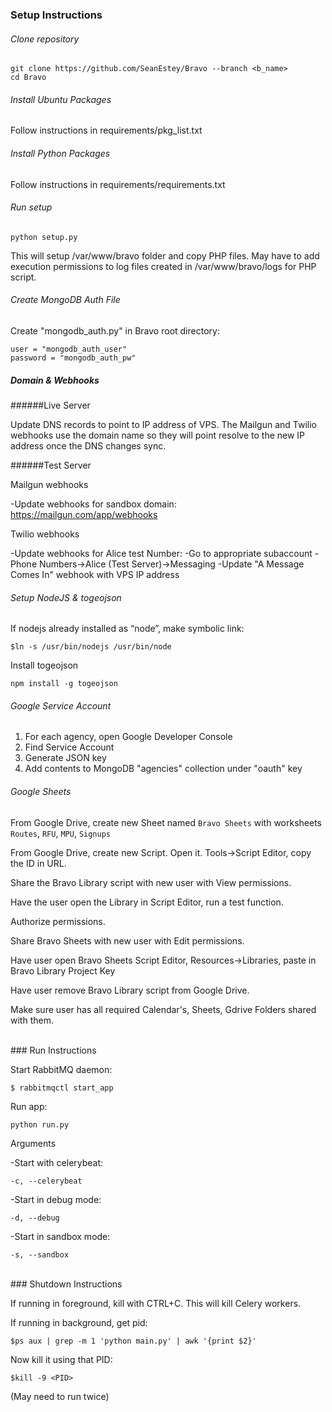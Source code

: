 ### Setup Instructions

###### Clone repository
```
git clone https://github.com/SeanEstey/Bravo --branch <b_name>
cd Bravo
```

###### Install Ubuntu Packages

Follow instructions in requirements/pkg_list.txt

###### Install Python Packages

Follow instructions in requirements/requirements.txt

###### Run setup

`python setup.py`

This will setup /var/www/bravo folder and copy PHP files. May have to add execution permissions to log files created in /var/www/bravo/logs for PHP script.

###### Create MongoDB Auth File

Create "mongodb_auth.py" in Bravo root directory:
```
user = "mongodb_auth_user"
password = "mongodb_auth_pw"
```

##### Domain & Webhooks

######Live Server

Update DNS records to point to IP address of VPS.
The Mailgun and Twilio webhooks use the domain name so they will point resolve to the new IP address once the DNS changes sync.

######Test Server

Mailgun webhooks 

-Update webhooks for sandbox domain: https://mailgun.com/app/webhooks

Twilio webhooks

-Update webhooks for Alice test Number:
-Go to appropriate subaccount
-Phone Numbers->Alice (Test Server)->Messaging
-Update "A Message Comes In" webhook with VPS IP address


###### Setup NodeJS & togeojson

If nodejs already installed as “node”, make symbolic link:
```
$ln -s /usr/bin/nodejs /usr/bin/node
```

Install togeojson
```
npm install -g togeojson
```



###### Google Service Account

1. For each agency, open Google Developer Console
2. Find Service Account
3. Generate JSON key
4. Add contents to MongoDB "agencies" collection under "oauth" key

###### Google Sheets

From Google Drive, create new Sheet named `Bravo Sheets` with worksheets `Routes`, `RFU`, `MPU`, `Signups`

From Google Drive, create new Script. Open it. Tools->Script Editor, copy the ID in URL.

Share the Bravo Library script with new user with View permissions.

Have the user open the Library in Script Editor, run a test function. 

Authorize permissions.

Share Bravo Sheets with new user with Edit permissions.

Have user open Bravo Sheets Script Editor, Resources->Libraries, paste in Bravo Library Project Key

Have user remove Bravo Library script from Google Drive.

Make sure user has all required Calendar's, Sheets, Gdrive Folders shared with them.

<br>
### Run Instructions

Start RabbitMQ daemon:

`$ rabbitmqctl start_app`

Run app:

`python run.py`

Arguments

-Start with celerybeat:

`-c, --celerybeat` 

-Start in debug mode:

`-d, --debug`

-Start in sandbox mode:

`-s, --sandbox`

<br>
### Shutdown Instructions

If running in foreground, kill with CTRL+C. This will kill Celery workers.

If running in background, get pid:

`$ps aux | grep -m 1 'python main.py' | awk '{print $2}'`

Now kill it using that PID:

`$kill -9 <PID>`

(May need to run twice)
